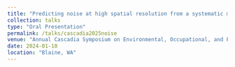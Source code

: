 ```yaml
---
title: "Predicting noise at high spatial resolution from a systematic measurement campaign in Portland, Oregon"
collection: talks
type: "Oral Presentation"
permalink: /talks/cascadia2025noise
venue: "Annual Cascadia Symposium on Environmental, Occupational, and Population Health"
date: 2024-01-10
location: "Blaine, WA"
---
```


